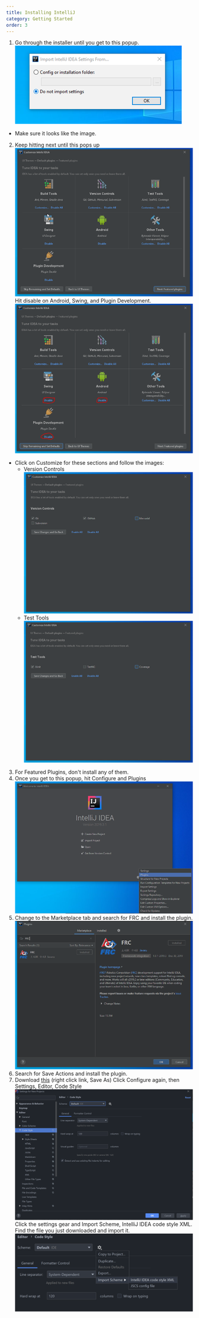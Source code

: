 ```yaml
---
title: Installing IntelliJ
category: Getting Started
order: 3
---
```

1. Go through the installer until you get to this popup.
  ![step 1](../../images/intellij/step1.PNG)
  * Make sure it looks like the image.
2. Keep hitting next until this pops up
  ![step 2](../../images/intellij/step2.PNG)
  Hit disable on Android, Swing, and Plugin Development.
  ![disabling](../../images/intellij/Disabling.PNG)

* Click on Customize for these sections and follow the images:
  * Version Controls
    ![version control](../../images/intellij/version-control.PNG)
  * Test Tools
    ![test](../../images/intellij/Testing.PNG)

3. For Featured Plugins, don't install any of them.
4. Once you get to this popup, hit Configure and Plugins
   ![plugins](../../images/intellij/Plugins.PNG)
5. Change to the Marketplace tab and search for FRC and install the plugin.
   ![frc-plugin](../../images/intellij/frc-plugin.PNG)
6. Search for Save Actions and install the plugin.
7. Download [this](https://gist.githubusercontent.com/lukemcd9/10fd4cd23724a5355fbfa8bfeff316bb/raw/f3c5767245463530177798871c4104df068ea1e2/frc-2445-code-style.xml) (right click link, Save As) Click Configure again, then Settings, Editor, Code Style
   ![code style](../../images/intellij/code-style.PNG)
   Click the settings gear and Import Scheme, IntelliJ IDEA code style XML. Find the file you just downloaded and import it.
   ![import](../../images/intellij/import.png)
